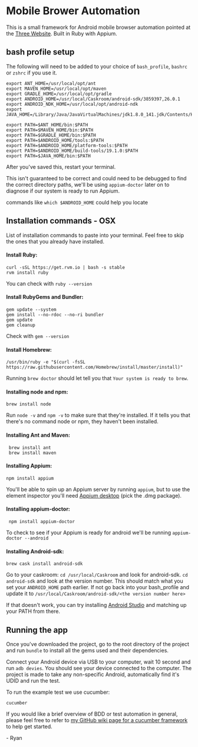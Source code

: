 # Mobile Brower Automation
This is a small framework for Android mobile browser automation pointed at the [Three Website](www.three.co.uk). Built in Ruby with Appium.  

## bash profile setup

The following will need to be added to your choice of `bash_profile`, `bashrc` or `zshrc` if you use it.

```
export ANT_HOME=/usr/local/opt/ant
export MAVEN_HOME=/usr/local/opt/maven
export GRADLE_HOME=/usr/local/opt/gradle
export ANDROID_HOME=/usr/local/Caskroom/android-sdk/3859397,26.0.1
export ANDROID_NDK_HOME=/usr/local/opt/android-ndk
export JAVA_HOME=/Library/Java/JavaVirtualMachines/jdk1.8.0_141.jdk/Contents/Home

export PATH=$ANT_HOME/bin:$PATH
export PATH=$MAVEN_HOME/bin:$PATH
export PATH=$GRADLE_HOME/bin:$PATH
export PATH=$ANDROID_HOME/tools:$PATH
export PATH=$ANDROID_HOME/platform-tools:$PATH
export PATH=$ANDROID_HOME/build-tools/19.1.0:$PATH
export PATH=$JAVA_HOME/bin:$PATH
```

After you've saved this, restart your terminal.  

This isn't guaranteed to be correct and could need to be debugged to find the correct directory paths, we'll be using `appium-doctor` later on to diagnose if our system is ready to run Appium.

commands like `which $ANDROID_HOME` could help you locate

## Installation commands - OSX  

List of installation commands to paste into your terminal. Feel free to skip the ones that you already have installed.

#### Install Ruby:

``` 
curl -sSL https://get.rvm.io | bash -s stable
rvm install ruby
```

You can check with `ruby --version`

#### Install RubyGems and Bundler:

```
gem update --system
gem install --no-rdoc --no-ri bundler
gem update
gem cleanup
```
Check with `gem --version`

#### Install Homebrew:
` /usr/bin/ruby -e "$(curl -fsSL https://raw.githubusercontent.com/Homebrew/install/master/install)" `  

Running  `brew doctor` should let tell you that `Your system is ready to brew`.

#### Installing node and npm:

` brew install node `

Run `node -v` and `npm -v` to make sure that they're installed. If it tells you that there's no command node or npm, they haven't been installed.  

#### Installing Ant and Maven:

` brew install ant`  
` brew install maven`  

#### Installing Appium: 

` npm install appium `  

You'll be able to spin up an Appium server by running `appium`, but to use the element inspector you'll need [Appium desktop](https://github.com/appium/appium-desktop/releases/tag/v1.2.6) (pick the .dmg package).

#### Installing appium-doctor:

` npm install appium-doctor`  

To check to see if your Appium is ready for android we'll be running `appium-doctor --android`  

#### Installing Android-sdk:

` brew cask install android-sdk `  

Go to your caskroom: `cd /usr/local/Caskroom` and look for android-sdk. `cd android-sdk` and look at the version number. This should match what you set your `ANDROID_HOME` path earlier. If not go back into your bash_profile and update it to `/usr/local/Caskroom/android-sdk/<the version number here>`  


If that doesn't work, you can try installing [Android Studio](https://developer.android.com/studio/index.html) and matching up your PATH from there.  

## Running the app  


Once you've downloaded the project, go to the root directory of the project and run `bundle` to install all the gems used and their dependencies.  

Connect your Android device via USB to your computer, wait 10 second and run `adb devies`. You should see your device connected to the computer. The project is made to take any non-specific Android, automatically find it's UDID and run the test.  

To run the example test we use cucumber:  

`cucumber`  

If you would like a brief overview of BDD or test automation in general, please feel free to refer to [my GitHub wiki page for a cucumber framework](https://github.com/RyanSpartan117/capybara_cucumber_sitePrism_POM_framework/wiki/Test-Automation-Resources) to help get started.  


\- Ryan


